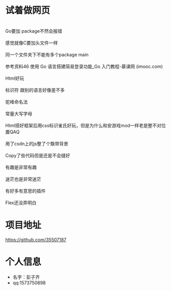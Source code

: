 # 试着做网页
<br>Go要加 package不然会报错</br>
<br>感觉就像C要加头文件一样</br>
<br>同一个文件夹下不能有多个package main</br>
<br>参考资料46 使用 Go 语言搭建简易登录功能_Go 入门教程-慕课网 (imooc.com)</br>
<br>Html好玩</br>
<br>标识符 跟别的语言好像差不多</br>
<br>驼峰命名法</br>
<br>常量大写字母</br>
<br>Html搭好框架后用css标识雀氏好玩，但是为什么和安游戏mod一样老是整不对位置QAQ</br>
<br>用了csdn上的js整了个飘带背景</br>
<br>Copy了些代码但是还是不会缝好</br>
<br>有趣是非常有趣</br>
<br>迷茫也是非常迷茫</br>
<br>有好多有意思的插件</br>
<br>Flex还没弄明白</br>
# 项目地址
<https://github.com/35507187>
# 个人信息
- 名字：彭子齐
- qq:1573750898
